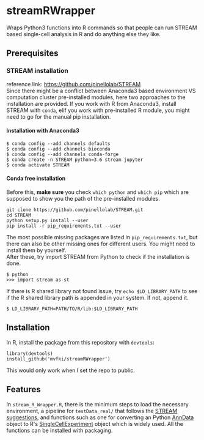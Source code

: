 # streamRWrapper
Wraps Python3 functions into R commands so that people can run STREAM based single-cell analysis in R and do anything else they like. 

## Prerequisites  
### STREAM installation  
reference link: https://github.com/pinellolab/STREAM  
Since there might be a conflict between Anaconda3 based environment VS computation cluster pre-installed modules, here two approaches to the installation are provided. If you work with R from Anaconda3, install STREAM with `conda`, elif you work with pre-installed R module, you might need to go for the manual pip installation.
#### Installation with Anaconda3
```
$ conda config --add channels defaults
$ conda config --add channels bioconda
$ conda config --add channels conda-forge
$ conda create -n STREAM python=3.6 stream jupyter
$ conda activate STREAM
```
#### Conda free installation
Before this, **make sure** you check `which python` and `which pip` which are supposed to show you the path of the pre-installed modules. 
```
git clone https://github.com/pinellolab/STREAM.git
cd STREAM
python setup.py install --user
pip install -r pip_requirements.txt --user
```
The most possible missing packages are listed in `pip_requirements.txt`, but there can also be other missing ones for different users. You might need to install them by yourself.  
After these, try import STREAM from Python to check if the installation is done.
```
$ python
>>> import stream as st
```
If there is R shared library not found issue, try `echo $LD_LIBRARY_PATH` to see if the R shared library path is appended in your system. If not, append it.
```
$ LD_LIBRARY_PATH=PATH/TO/R/lib:$LD_LIBRARY_PATH
```
## Installation
In R, install the package from this repository with `devtools`:  
```
library(devtools)
install_github('mvfki/streamRWrapper')
```
This would only work when I set the repo to public. 
## Features  
In `stream_R_Wrapper.R`, there is the minimum steps to load the necessary environment, a pipeline for `testData_real/` that follows the [STREAM suggestions](https://nbviewer.jupyter.org/github/pinellolab/STREAM/blob/master/tutorial/1.STREAM_scRNA-seq.ipynb?flush_cache=true), and functions such as one for converting an Python [AnnData](https://github.com/theislab/anndata) object to R's [SingleCellExperiment](https://bioconductor.org/packages/devel/bioc/vignettes/SingleCellExperiment/inst/doc/intro.html) object which is widely used. All the functions can be installed with packaging. 
